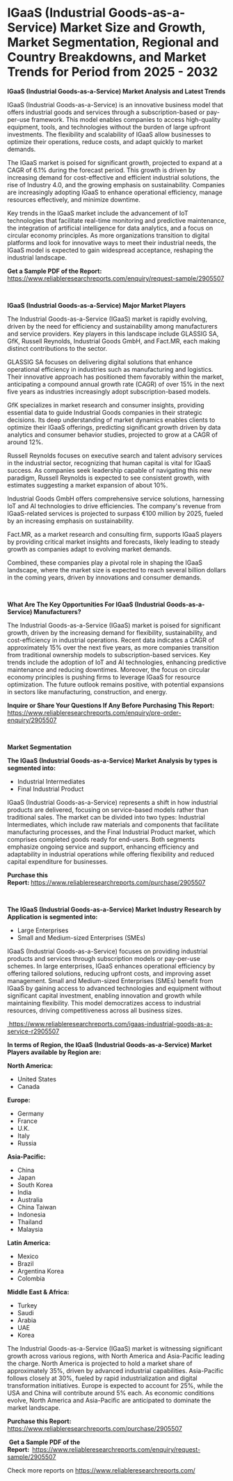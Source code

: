 <p><h1>IGaaS (Industrial Goods-as-a-Service) Market Size and Growth, Market Segmentation, Regional and Country Breakdowns, and Market Trends for Period from 2025 -  2032</h1></p><p><strong>IGaaS (Industrial Goods-as-a-Service) Market Analysis and Latest Trends</strong></p>
<p><p>IGaaS (Industrial Goods-as-a-Service) is an innovative business model that offers industrial goods and services through a subscription-based or pay-per-use framework. This model enables companies to access high-quality equipment, tools, and technologies without the burden of large upfront investments. The flexibility and scalability of IGaaS allow businesses to optimize their operations, reduce costs, and adapt quickly to market demands.</p><p>The IGaaS market is poised for significant growth, projected to expand at a CAGR of 6.1% during the forecast period. This growth is driven by increasing demand for cost-effective and efficient industrial solutions, the rise of Industry 4.0, and the growing emphasis on sustainability. Companies are increasingly adopting IGaaS to enhance operational efficiency, manage resources effectively, and minimize downtime.</p><p>Key trends in the IGaaS market include the advancement of IoT technologies that facilitate real-time monitoring and predictive maintenance, the integration of artificial intelligence for data analytics, and a focus on circular economy principles. As more organizations transition to digital platforms and look for innovative ways to meet their industrial needs, the IGaaS model is expected to gain widespread acceptance, reshaping the industrial landscape.</p></p>
<p><strong>Get a Sample PDF of the Report:&nbsp;</strong> <a href="https://www.reliableresearchreports.com/enquiry/request-sample/2905507?utm_campaign=2186&utm_medium=2&utm_source=Github&utm_content=ia&utm_term=12032025&utm_id=igaas-industrial-goods-as-a-service">https://www.reliableresearchreports.com/enquiry/request-sample/2905507</a></p>
<p>&nbsp;</p>
<p><strong>IGaaS (Industrial Goods-as-a-Service) Major Market Players</strong></p>
<p><p>The Industrial Goods-as-a-Service (IGaaS) market is rapidly evolving, driven by the need for efficiency and sustainability among manufacturers and service providers. Key players in this landscape include GLASSIG SA, GfK, Russell Reynolds, Industrial Goods GmbH, and Fact.MR, each making distinct contributions to the sector.</p><p>GLASSIG SA focuses on delivering digital solutions that enhance operational efficiency in industries such as manufacturing and logistics. Their innovative approach has positioned them favorably within the market, anticipating a compound annual growth rate (CAGR) of over 15% in the next five years as industries increasingly adopt subscription-based models.</p><p>GfK specializes in market research and consumer insights, providing essential data to guide Industrial Goods companies in their strategic decisions. Its deep understanding of market dynamics enables clients to optimize their IGaaS offerings, predicting significant growth driven by data analytics and consumer behavior studies, projected to grow at a CAGR of around 12%.</p><p>Russell Reynolds focuses on executive search and talent advisory services in the industrial sector, recognizing that human capital is vital for IGaaS success. As companies seek leadership capable of navigating this new paradigm, Russell Reynolds is expected to see consistent growth, with estimates suggesting a market expansion of about 10%.</p><p>Industrial Goods GmbH offers comprehensive service solutions, harnessing IoT and AI technologies to drive efficiencies. The company's revenue from IGaaS-related services is projected to surpass €100 million by 2025, fueled by an increasing emphasis on sustainability.</p><p>Fact.MR, as a market research and consulting firm, supports IGaaS players by providing critical market insights and forecasts, likely leading to steady growth as companies adapt to evolving market demands.</p><p>Combined, these companies play a pivotal role in shaping the IGaaS landscape, where the market size is expected to reach several billion dollars in the coming years, driven by innovations and consumer demands.</p></p>
<p>&nbsp;</p>
<p><strong>What Are The Key Opportunities For IGaaS (Industrial Goods-as-a-Service) Manufacturers?</strong></p>
<p><p>The Industrial Goods-as-a-Service (IGaaS) market is poised for significant growth, driven by the increasing demand for flexibility, sustainability, and cost-efficiency in industrial operations. Recent data indicates a CAGR of approximately 15% over the next five years, as more companies transition from traditional ownership models to subscription-based services. Key trends include the adoption of IoT and AI technologies, enhancing predictive maintenance and reducing downtimes. Moreover, the focus on circular economy principles is pushing firms to leverage IGaaS for resource optimization. The future outlook remains positive, with potential expansions in sectors like manufacturing, construction, and energy.</p></p>
<p><strong>Inquire or Share Your Questions If Any Before Purchasing This Report:</strong> <a href="https://www.reliableresearchreports.com/enquiry/pre-order-enquiry/2905507?utm_campaign=2186&utm_medium=2&utm_source=Github&utm_content=ia&utm_term=12032025&utm_id=igaas-industrial-goods-as-a-service">https://www.reliableresearchreports.com/enquiry/pre-order-enquiry/2905507</a></p>
<p>&nbsp;</p>
<p><strong>Market Segmentation</strong></p>
<p><strong>The IGaaS (Industrial Goods-as-a-Service) Market Analysis by types is segmented into:</strong></p>
<p><ul><li>Industrial Intermediates</li><li>Final Industrial Product</li></ul></p>
<p><p>IGaaS (Industrial Goods-as-a-Service) represents a shift in how industrial products are delivered, focusing on service-based models rather than traditional sales. The market can be divided into two types: Industrial Intermediates, which include raw materials and components that facilitate manufacturing processes, and the Final Industrial Product market, which comprises completed goods ready for end-users. Both segments emphasize ongoing service and support, enhancing efficiency and adaptability in industrial operations while offering flexibility and reduced capital expenditure for businesses.</p></p>
<p><strong>Purchase this Report:&nbsp;</strong><a href="https://www.reliableresearchreports.com/purchase/2905507?utm_campaign=2186&utm_medium=2&utm_source=Github&utm_content=ia&utm_term=12032025&utm_id=igaas-industrial-goods-as-a-service">https://www.reliableresearchreports.com/purchase/2905507</a></p>
<p>&nbsp;</p>
<p><strong>The IGaaS (Industrial Goods-as-a-Service) Market Industry Research by Application is segmented into:</strong></p>
<p><ul><li>Large Enterprises</li><li>Small and Medium-sized Enterprises (SMEs)</li></ul></p>
<p><p>IGaaS (Industrial Goods-as-a-Service) focuses on providing industrial products and services through subscription models or pay-per-use schemes. In large enterprises, IGaaS enhances operational efficiency by offering tailored solutions, reducing upfront costs, and improving asset management. Small and Medium-sized Enterprises (SMEs) benefit from IGaaS by gaining access to advanced technologies and equipment without significant capital investment, enabling innovation and growth while maintaining flexibility. This model democratizes access to industrial resources, driving competitiveness across all business sizes.</p></p>
<p><a href="https://www.reliableresearchreports.com/igaas-industrial-goods-as-a-service-r2905507?utm_campaign=2186&utm_medium=2&utm_source=Github&utm_content=ia&utm_term=12032025&utm_id=igaas-industrial-goods-as-a-service">&nbsp;https://www.reliableresearchreports.com/igaas-industrial-goods-as-a-service-r2905507</a></p>
<p><strong>In terms of Region, the IGaaS (Industrial Goods-as-a-Service) Market Players available by Region are:</strong></p>
<p>
    <p> <strong> North America: </strong>
        <ul>
            <li>United States</li>
            <li>Canada</li>
        </ul>
        </p> 
    <p> <strong> Europe: </strong>
        <ul>
            <li>Germany</li>
            <li>France</li>
            <li>U.K.</li>
            <li>Italy</li>
            <li>Russia</li>
        </ul>
        </p> 
    <p> <strong> Asia-Pacific: </strong>
        <ul>
            <li>China</li>
            <li>Japan</li>
            <li>South Korea</li>
            <li>India</li>
            <li>Australia</li>
            <li>China Taiwan</li>
            <li>Indonesia</li>
            <li>Thailand</li>
            <li>Malaysia</li>
        </ul>
        </p> 
    <p> <strong> Latin America: </strong>
        <ul>
            <li>Mexico</li>
            <li>Brazil</li>
            <li>Argentina Korea</li>
            <li>Colombia</li>
        </ul>
        </p> 
    <p> <strong> Middle East & Africa: </strong>
        <ul>
            <li>Turkey</li>
            <li>Saudi</li>
            <li>Arabia</li>
            <li>UAE</li>
            <li>Korea</li>
        </ul>
    </p>
    </p>
<p><p>The Industrial Goods-as-a-Service (IGaaS) market is witnessing significant growth across various regions, with North America and Asia-Pacific leading the charge. North America is projected to hold a market share of approximately 35%, driven by advanced industrial capabilities. Asia-Pacific follows closely at 30%, fueled by rapid industrialization and digital transformation initiatives. Europe is expected to account for 25%, while the USA and China will contribute around 5% each. As economic conditions evolve, North America and Asia-Pacific are anticipated to dominate the market landscape.</p></p>
<p><strong>Purchase this Report: </strong><a href="https://www.reliableresearchreports.com/purchase/2905507?utm_campaign=2186&utm_medium=2&utm_source=Github&utm_content=ia&utm_term=12032025&utm_id=igaas-industrial-goods-as-a-service">https://www.reliableresearchreports.com/purchase/2905507</a></p>
<p>&nbsp;<strong>Get a Sample PDF of the Report:&nbsp;&nbsp;</strong><a href="https://www.reliableresearchreports.com/enquiry/request-sample/2905507?utm_campaign=2186&utm_medium=2&utm_source=Github&utm_content=ia&utm_term=12032025&utm_id=igaas-industrial-goods-as-a-service">https://www.reliableresearchreports.com/enquiry/request-sample/2905507</a></p>
<p><strong></strong></p>
<p>Check more reports on <a href="https://www.reliableresearchreports.com/?utm_campaign=2186&utm_medium=2&utm_source=Github&utm_content=ia&utm_term=12032025&utm_id=igaas-industrial-goods-as-a-service">https://www.reliableresearchreports.com/</a></p>